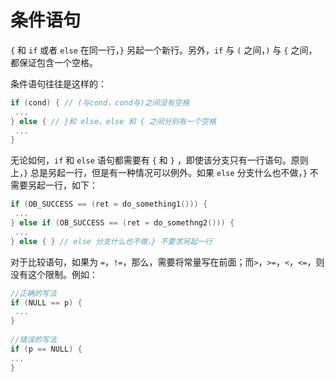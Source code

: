 条件语句 
=========================



`{` 和 `if` 或者 `else` 在同一行，`}` 另起一个新行。另外，`if` 与 `(` 之间，`)` 与 `{` 之间，都保证包含一个空格。

条件语句往往是这样的：

```cpp
if (cond) { // (与cond，cond与)之间没有空格
 ...
} else { // }和 else，else 和 { 之间分别有一个空格
 ...
}
```



无论如何，`if` 和 `else` 语句都需要有 `{` 和 `}` ，即使该分支只有一行语句。原则上，`}` 总是另起一行，但是有一种情况可以例外。如果 `else` 分支什么也不做，`}` 不需要另起一行，如下：

```cpp
if (OB_SUCCESS == (ret = do_something1())) {
 ...
} else if (OB_SUCCESS == (ret = do_somethng2())) {
 ...
} else { } // else 分支什么也不做，} 不要求另起一行
```



对于比较语句，如果为 `=`，`!=`，那么，需要将常量写在前面；而`>`，`>=`，`<`，`<=`，则没有这个限制。例如：

```cpp
//正确的写法
if (NULL == p) {
 ...
}
 
//错误的写法
if (p == NULL) {
...
}
```


